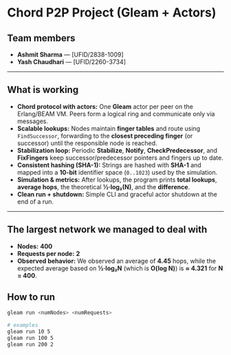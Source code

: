 # Chord P2P Project (Gleam + Actors)

## Team members
- **Ashmit Sharma** — [UFID/2838-1009]
- **Yash Chaudhari** — [UFID/2260-3734]

---

## What is working
- **Chord protocol with actors:** One **Gleam** actor per peer on the Erlang/BEAM VM. Peers form a logical ring and communicate only via messages.
- **Scalable lookups:** Nodes maintain **finger tables** and route using `FindSuccessor`, forwarding to the **closest preceding finger** (or successor) until the responsible node is reached.
- **Stabilization loop:** Periodic **Stabilize**, **Notify**, **CheckPredecessor**, and **FixFingers** keep successor/predecessor pointers and fingers up to date.
- **Consistent hashing (SHA-1):** Strings are hashed with **SHA-1** and mapped into a **10-bit** identifier space (`0..1023`) used by the simulation.
- **Simulation & metrics:** After lookups, the program prints **total lookups**, **average hops**, the theoretical **½·log₂(N)**, and the **difference**.
- **Clean run + shutdown:** Simple CLI and graceful actor shutdown at the end of a run.

---

## The largest network we managed to deal with
- **Nodes:** **400**  
- **Requests per node:** **2**  
- **Observed behavior:** We observed an average of **4.45** hops, while the expected average based on **½·log₂N** (which is **O(log N)**) is **≈ 4.321** for **N = 400**. 

## How to run
```bash
gleam run <numNodes> <numRequests>

# examples
gleam run 10 5
gleam run 100 5
gleam run 200 2
